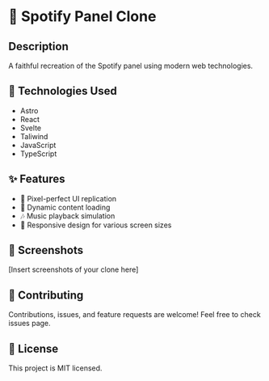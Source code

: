 # 🎵 Spotify Panel Clone

## Description

A faithful recreation of the Spotify panel using modern web technologies.


## 🚀 Technologies Used

- Astro
- React
- Svelte
- Taliwind
- JavaScript
- TypeScript


## ✨ Features

- 🎨 Pixel-perfect UI replication
- 🔄 Dynamic content loading
- 🎶 Music playback simulation
- 📱 Responsive design for various screen sizes


## 📸 Screenshots

[Insert screenshots of your clone here]


## 🤝 Contributing

Contributions, issues, and feature requests are welcome! Feel free to check issues page.


## 📝 License

This project is MIT licensed.